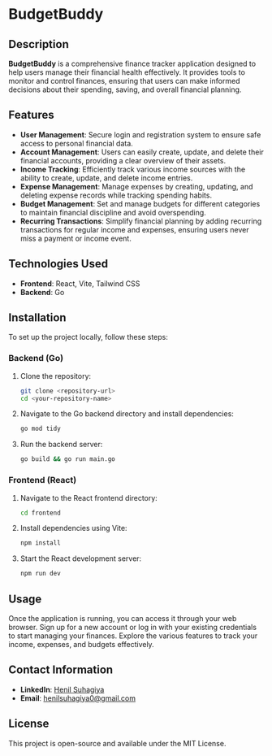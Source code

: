 
# BudgetBuddy

## Description

**BudgetBuddy** is a comprehensive finance tracker application designed to help users manage their financial health effectively. It provides tools to monitor and control finances, ensuring that users can make informed decisions about their spending, saving, and overall financial planning.

## Features

- **User Management**: Secure login and registration system to ensure safe access to personal financial data.
- **Account Management**: Users can easily create, update, and delete their financial accounts, providing a clear overview of their assets.
- **Income Tracking**: Efficiently track various income sources with the ability to create, update, and delete income entries.
- **Expense Management**: Manage expenses by creating, updating, and deleting expense records while tracking spending habits.
- **Budget Management**: Set and manage budgets for different categories to maintain financial discipline and avoid overspending.
- **Recurring Transactions**: Simplify financial planning by adding recurring transactions for regular income and expenses, ensuring users never miss a payment or income event.

## Technologies Used

- **Frontend**: React, Vite, Tailwind CSS
- **Backend**: Go

## Installation

To set up the project locally, follow these steps:

### Backend (Go)

1. Clone the repository:
   ```bash
   git clone <repository-url>
   cd <your-repository-name>
   ```

2. Navigate to the Go backend directory and install dependencies:
   ```bash
   go mod tidy
   ```

3. Run the backend server:
   ```bash
   go build && go run main.go
   ```

### Frontend (React)

1. Navigate to the React frontend directory:
   ```bash
   cd frontend
   ```

2. Install dependencies using Vite:
   ```bash
   npm install
   ```

3. Start the React development server:
   ```bash
   npm run dev
   ```

## Usage

Once the application is running, you can access it through your web browser. Sign up for a new account or log in with your existing credentials to start managing your finances. Explore the various features to track your income, expenses, and budgets effectively.

## Contact Information

- **LinkedIn**: [Henil Suhagiya](https://www.linkedin.com/in/henil-suhagiya-4b86461a5/)
- **Email**: henilsuhagiya0@gmail.com

## License

This project is open-source and available under the MIT License.
